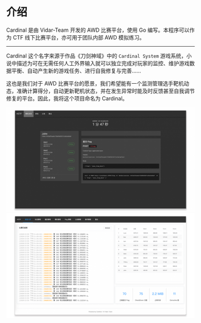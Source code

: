 # 介绍

Cardinal 是由 Vidar-Team 开发的 AWD 比赛平台，使用 Go 编写。本程序可以作为 CTF 线下比赛平台，亦可用于团队内部 AWD 模拟练习。

-------

Cardinal 这个名字来源于作品《刀剑神域》中的 `Cardinal System` 游戏系统，小说中描述为可在无需任何人工外界输入就可以独立完成对玩家的监控、维护游戏数据平衡、自动产生新的游戏任务、进行自我修复与完善......

这也是我们对于 AWD 比赛平台的愿景，我们希望能有一个监测管理选手靶机动态，准确计算得分，自动更新靶机状态，并在发生异常时能及时反馈甚至自我调节修复的平台。因此，我将这个项目命名为 Cardinal。

![](../.vuepress/public/img/Cardinal_01.png)
![](../.vuepress/public/img/Cardinal_02.png)